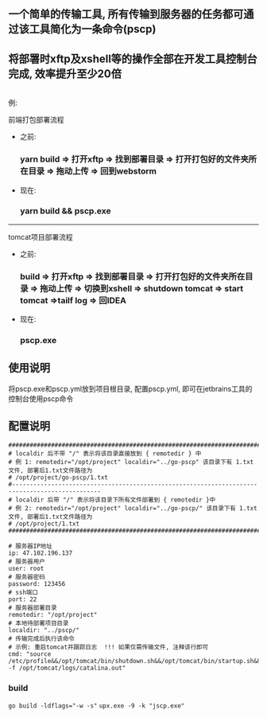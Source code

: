## 一个简单的传输工具, 所有传输到服务器的任务都可通过该工具简化为一条命令(pscp)
将部署时xftp及xshell等的操作全部在开发工具控制台完成, 效率提升至少20倍
-------------------------
<br>例:<br>

前端打包部署流程
- 之前:
  ### yarn build => 打开xftp => 找到部署目录 => 打开打包好的文件夹所在目录 => 拖动上传 => 回到webstorm
- 现在:
  ### yarn build && pscp.exe
-------------------------
tomcat项目部署流程
- 之前:
  ### build => 打开xftp => 找到部署目录 => 打开打包好的文件夹所在目录 => 拖动上传 => 切换到xshell => shutdown tomcat => start tomcat =>tailf log => 回IDEA 
- 现在:
  ### pscp.exe

## 使用说明
将pscp.exe和pscp.yml放到项目根目录, 配置pscp.yml, 即可在jetbrains工具的控制台使用pscp命令

## 配置说明
 ```
################################################################################################
# localdir 后不带 "/" 表示将该目录直接放到 { remotedir } 中
# 例 1: remotedir="/opt/project" localdir="../go-pscp" 该目录下有 1.txt文件, 部署后1.txt文件路径为
# /opt/project/go-pscp/1.txt
#-----------------------------------------------------------------------------------------------
# localdir 后带 "/" 表示将该目录下所有文件部署到 { remotedir }中
# 例 2: remotedir="/opt/project" localdir="../go-pscp/" 该目录下有 1.txt文件, 部署后1.txt文件路径为
# /opt/project/1.txt
################################################################################################

# 服务器IP地址
ip: 47.102.196.137
# 服务器用户
user: root
# 服务器密码
password: 123456
# ssh端口
port: 22
# 服务器部署目录
remotedir: "/opt/project"
# 本地待部署项目目录
localdir: "../pscp/"
# 传输完成后执行该命令
# 示例: 重启tomcat并跟踪日志  !!! 如果仅需传输文件, 注释该行即可
cmd: "source /etc/profile&&/opt/tomcat/bin/shutdown.sh&&/opt/tomcat/bin/startup.sh&&tail -f /opt/tomcat/logs/catalina.out"

```
### build
`go build -ldflags="-w -s"`
`upx.exe -9 -k "jscp.exe"`
